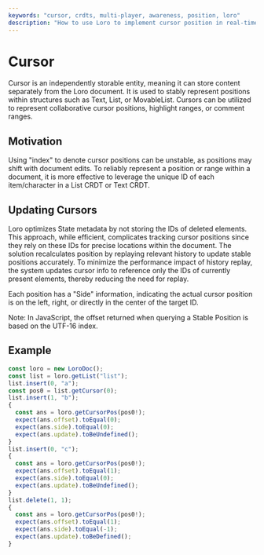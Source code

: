 ```yaml
---
keywords: "cursor, crdts, multi-player, awareness, position, loro"
description: "How to use Loro to implement cursor position in real-time collaboration"
---
```


# Cursor

Cursor is an independently storable entity, meaning it can store content separately from the Loro document. It is used to stably represent positions within structures such as Text, List, or MovableList. Cursors can be utilized to represent collaborative cursor positions, highlight ranges, or comment ranges.

## Motivation

Using "index" to denote cursor positions can be unstable, as positions may shift with document edits. To reliably represent a position or range within a document, it is more effective to leverage the unique ID of each item/character in a List CRDT or Text CRDT.

## Updating Cursors

Loro optimizes State metadata by not storing the IDs of deleted elements. This approach, while efficient, complicates tracking cursor positions since they rely on these IDs for precise locations within the document. The solution recalculates position by replaying relevant history to update stable positions accurately. To minimize the performance impact of history replay, the system updates cursor info to reference only the IDs of currently present elements, thereby reducing the need for replay.

Each position has a "Side" information, indicating the actual cursor position is on the left, right, or directly in the center of the target ID.

Note: In JavaScript, the offset returned when querying a Stable Position is based on the UTF-16 index.

## Example

```ts
const loro = new LoroDoc();
const list = loro.getList("list");
list.insert(0, "a");
const pos0 = list.getCursor(0);
list.insert(1, "b");
{
  const ans = loro.getCursorPos(pos0!);
  expect(ans.offset).toEqual(0);
  expect(ans.side).toEqual(0);
  expect(ans.update).toBeUndefined();
}
list.insert(0, "c");
{
  const ans = loro.getCursorPos(pos0!);
  expect(ans.offset).toEqual(1);
  expect(ans.side).toEqual(0);
  expect(ans.update).toBeUndefined();
}
list.delete(1, 1);
{
  const ans = loro.getCursorPos(pos0!);
  expect(ans.offset).toEqual(1);
  expect(ans.side).toEqual(-1);
  expect(ans.update).toBeDefined();
}
```
